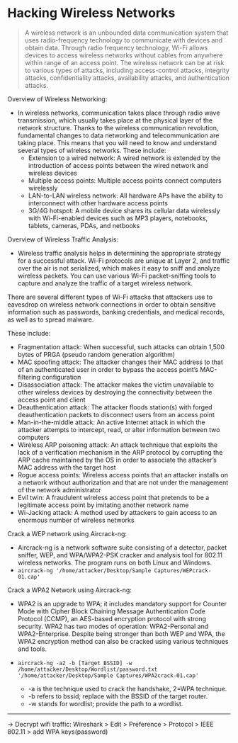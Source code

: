 # Hacking Wireless Networks 
> A wireless network is an unbounded data communication system that uses radio-frequency technology to communicate with devices and obtain data. Through radio frequency technology, Wi-Fi allows devices to access wireless networks without cables from anywhere within range of an access point. The wireless network can be at risk to various types of attacks, including access-control attacks, integrity attacks, confidentiality attacks, availability attacks, and authentication attacks.


Overview of Wireless Networking:
- In wireless networks, communication takes place through radio wave transmission, which usually takes place at the physical layer of the network structure. Thanks to the wireless communication revolution, fundamental changes to data networking and telecommunication are taking place. This means that you will need to know and understand several types of wireless networks. These include:
  - Extension to a wired network: A wired network is extended by the introduction of access points between the wired network and wireless devices
  - Multiple access points: Multiple access points connect computers wirelessly
  - LAN-to-LAN wireless network: All hardware APs have the ability to interconnect with other hardware access points
  - 3G/4G hotspot: A mobile device shares its cellular data wirelessly with Wi-Fi-enabled devices such as MP3 players, notebooks, tablets, cameras, PDAs, and netbooks


Overview of Wireless Traffic Analysis:
- Wireless traffic analysis helps in determining the appropriate strategy for a successful attack. Wi-Fi protocols are unique at Layer 2, and traffic over the air is not serialized, which makes it easy to sniff and analyze wireless packets. You can use various Wi-Fi packet-sniffing tools to capture and analyze the traffic of a target wireless network.


There are several different types of Wi-Fi attacks that attackers use to eavesdrop on wireless network connections in order to obtain sensitive information such as passwords, banking credentials, and medical records, as well as to spread malware.

These include:
- Fragmentation attack: When successful, such attacks can obtain 1,500 bytes of PRGA (pseudo random generation algorithm)
- MAC spoofing attack: The attacker changes their MAC address to that of an authenticated user in order to bypass the access point’s MAC-filtering configuration
- Disassociation attack: The attacker makes the victim unavailable to other wireless devices by destroying the connectivity between the access point and client
- Deauthentication attack: The attacker floods station(s) with forged deauthentication packets to disconnect users from an access point
- Man-in-the-middle attack: An active Internet attack in which the attacker attempts to intercept, read, or alter information between two computers
- Wireless ARP poisoning attack: An attack technique that exploits the lack of a verification mechanism in the ARP protocol by corrupting the ARP cache maintained by the OS in order to associate the attacker’s MAC address with the target host
- Rogue access points: Wireless access points that an attacker installs on a network without authorization and that are not under the management of the network administrator
- Evil twin: A fraudulent wireless access point that pretends to be a legitimate access point by imitating another network name
- Wi-Jacking attack: A method used by attackers to gain access to an enormous number of wireless networks


Crack a WEP network using Aircrack-ng:
- Aircrack-ng is a network software suite consisting of a detector, packet sniffer, WEP, and WPA/WPA2-PSK cracker and analysis tool for 802.11 wireless networks. The program runs on both Linux and Windows.
- `aircrack-ng '/home/attacker/Desktop/Sample Captures/WEPcrack-01.cap' `


Crack a WPA2 Network using Aircrack-ng:
- WPA2 is an upgrade to WPA; it includes mandatory support for Counter Mode with Cipher Block Chaining Message Authentication Code Protocol (CCMP), an AES-based encryption protocol with strong security. WPA2 has two modes of operation: WPA2-Personal and WPA2-Enterprise. Despite being stronger than both WEP and WPA, the WPA2 encryption method can also be cracked using various techniques and tools.

- `aircrack-ng -a2 -b [Target BSSID] -w /home/attacker/Desktop/Wordlist/password.txt '/home/attacker/Desktop/Sample Captures/WPA2crack-01.cap' `
  - -a is the technique used to crack the handshake, 2=WPA technique.
  - -b refers to bssid; replace with the BSSID of the target router.
  - -w stands for wordlist; provide the path to a wordlist.


------

-> Decrypt wifi traffic: Wireshark > Edit > Preference > Protocol > IEEE 802.11 > add WPA keys(password)







